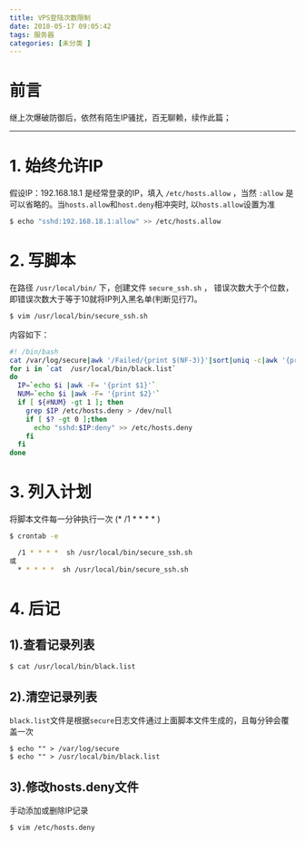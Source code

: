 ```yaml
---
title: VPS登陆次数限制
date: 2018-05-17 09:05:42
tags: 服务器
categories: [未分类 ]
---
```


# 前言

继上次爆破防御后，依然有陌生IP骚扰，百无聊赖，续作此篇；

---

# 1. 始终允许IP

假设IP：192.168.18.1 是经常登录的IP，填入 `/etc/hosts.allow` ，当然 `:allow` 是可以省略的。当`hosts.allow`和`host.deny`相冲突时, 以`hosts.allow`设置为准

```bash
$ echo "sshd:192.168.18.1:allow" >> /etc/hosts.allow
```

<!-- more -->

# 2. 写脚本

在路径 `/usr/local/bin/` 下，创建文件 `secure_ssh.sh` ，
错误次数大于个位数，即错误次数大于等于10就将IP列入黑名单(判断见行7)。

```bash
$ vim /usr/local/bin/secure_ssh.sh
```

内容如下：

```bash
#! /bin/bash
cat /var/log/secure|awk '/Failed/{print $(NF-3)}'|sort|uniq -c|awk '{print $2"="$1;}' > /usr/local/bin/black.list
for i in `cat  /usr/local/bin/black.list`
do
  IP=`echo $i |awk -F= '{print $1}'`
  NUM=`echo $i |awk -F= '{print $2}'`
  if [ ${#NUM} -gt 1 ]; then
    grep $IP /etc/hosts.deny > /dev/null
    if [ $? -gt 0 ];then
      echo "sshd:$IP:deny" >> /etc/hosts.deny
    fi
  fi
done
```



# 3. 列入计划

将脚本文件每一分钟执行一次 (* /1 * * * * )

```bash
$ crontab -e
```

```bash
  /1 * * * *  sh /usr/local/bin/secure_ssh.sh
或
  * * * * *  sh /usr/local/bin/secure_ssh.sh
```

# 4. 后记

## 1).查看记录列表

```bash
$ cat /usr/local/bin/black.list 
```

## 2).清空记录列表

`black.list`文件是根据`secure`日志文件通过上面脚本文件生成的，且每分钟会覆盖一次

```linux
$ echo "" > /var/log/secure 
$ echo "" > /usr/local/bin/black.list
```

## 3).修改hosts.deny文件

手动添加或删除IP记录

```bash
$ vim /etc/hosts.deny
```
